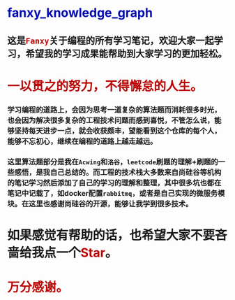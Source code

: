 # <font color='000bb'>fanxy_knowledge_graph</font>
## 这是<font color='bb000'>`Fanxy`</font>关于编程的所有学习笔记，欢迎大家一起学习，希望我的学习成果能帮助到大家学习的更加轻松。
# <font color='bb000'>一以贯之的努力，不得懈怠的人生。</font>
### 学习编程的道路上，会因为思考一道复杂的算法题而消耗很多时光，也会因为解决很多复杂的工程技术问题而感到喜悦，不管怎么说，能够坚持每天进步一点，就会收获颇丰，望能看到这个仓库的每个人，能够不忘初心，继续在编程的道路上越走越远。

### 这里算法题部分是我在`Acwing`和`洛谷`，`leetcode`刷题的理解+刷题的一些感悟，是我自己总结的。而工程的技术栈大多数来自尚硅谷等机构的笔记学习然后添加了自己的学习的理解和整理，其中很多坑也都在笔记中记载了，如docker配置`rabbitmq`，或者是自己实现的微服务模块。在这里也感谢尚硅谷的开源，能够让我学到很多技术。

# 如果感觉有帮助的话，也希望大家不要吝啬给我点一个<font color='bb000'>Star</font>。
# <font color='bb000'>万分感谢。</font>

